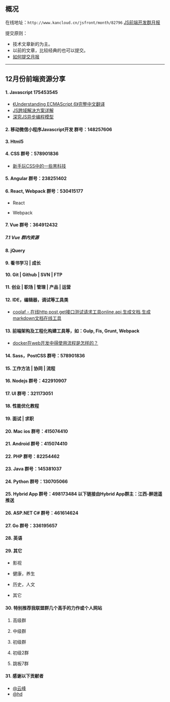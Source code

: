 ## 概况

在线地址：`http://www.kancloud.cn/jsfront/month/82796` [JS前端开发群月报](http://www.kancloud.cn/jsfront/month/82796)


提交原则：

- 技术文章新的为主。
- 以前的文章，比较经典的也可以提交。
- [如何提交月报](http://www.kancloud.cn/jsfront/month/227309)

---

## 12月份前端资源分享
#### 1. Javascript 175453545
- [《Understanding ECMAScript 6》完整中文翻译](https://zhuanlan.zhihu.com/p/24023171)
- [JS跨域解决方案详解](https://1657413883.github.io/2016/11/28/JS%E8%B7%A8%E5%9F%9F%E8%A7%A3%E5%86%B3%E6%96%B9%E6%A1%88%E8%AF%A6%E8%A7%A3/)
- [深究JS异步编程模型](https://segmentfault.com/a/1190000007624332)

#### 2. 移动微信小程序Javascript开发 群号：148257606


#### 3. Html5

#### 4. CSS  群号：578901836
- [新手玩CSS中的一些黑科技](https://zhuanlan.zhihu.com/p/24066984)

#### 5. Angular 群号：238251402

#### 6. React, Webpack 群号：530415177
- React


- Webpack

#### 7. Vue 群号：364912432

##### 7.1 Vue 群内资源


#### 8. jQuery

#### 9. 看书学习 | 成长

#### 10. Git | Github | SVN | FTP

#### 11. 创业 | 职场 | 管理 | 产品 | 运营

#### 12. IDE，编辑器，调试等工具类
- [coolaf - 在线http post,get接口测试请求工具online,api,生成文档,生成markdown文档在线工具](http://coolaf.com/)

#### 13. 前端架构及工程化构建工具等，如：Gulp, Fis, Grunt, Webpack
- [docker在web开发中得使用流程是怎样的？](https://www.zhihu.com/question/51134842)


#### 14. Sass，PostCSS  群号：578901836

#### 15. 工作方法 | 协同 | 流程

#### 16. Nodejs 群号：422910907

#### 17. UI 群号：321173051

#### 18. 性能优化教程

#### 19. 面试 | 求职

#### 20. Mac ios 群号：415074410

#### 21. Android 群号：415074410

#### 22. PHP 群号：82254462

#### 23. Java 群号：145381037

#### 24. Python 群号：130705066


#### 25. Hybrid App 群号：498173484 以下链接由Hybrid App群主：江西-醉逍遥推送

#### 26. ASP.NET C# 群号：461614624

#### 27. Go 群号：336195657

#### 28. 英语

#### 29. 其它

- 影视

- 健康，养生


- 历史，人文


- 其它


#### 30. 特别推荐我联盟群几个高手的力作或个人网站

1. 高级群


2. 中级群


3. 初级群

4. 初级2群


5. 跳板7群


#### 31. 感谢以下贡献者
- [@云峰](https://github.com/wuyunfeng8)
- [@hd](https://github.com/yuwl798180)
